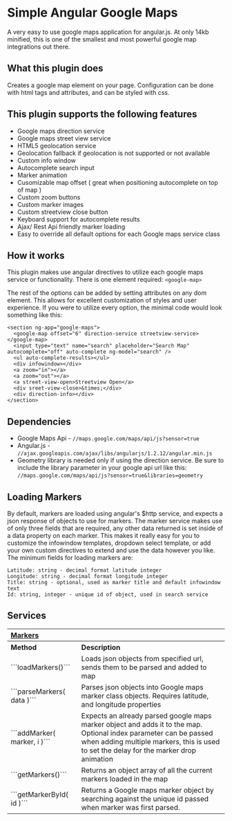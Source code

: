 # Simple Angular Google Maps
A very easy to use google maps application for angular.js. At only 14kb minified, this is one of the smallest and most powerful google map integrations out there.

## What this plugin does
Creates a google map element on your page. Configuration can be done with html tags and attributes, and can be styled with css.

## This plugin supports the following features
* Google maps direction service
* Google maps street view service
* HTML5 geolocation service
* Geolocation fallback if geolocation is not supported or not available
* Custom info window
* Autocomplete search input
* Marker animation
* Cusomizable map offset ( great when positioning autocomplete on top of map )
* Custom zoom buttons
* Custom marker images
* Custom streetview close button
* Keyboard support for autocomplete results
* Ajax/ Rest Api friendly marker loading
* Easy to override all default options for each Google maps service class

## How it works
This plugin makes use angular directives to utilize each google maps service or functionality. There is one element required: ```<google-map>```

The rest of the options can be added by setting attributes on any dom element. This allows for excellent customization of styles and user experience. If you were to utilize every option, the minimal code would look something like this:

```
<section ng-app="google-maps">
  <google-map offset="6" direction-service streetview-service></google-map>
  <input type="text" name="search" placeholder="Search Map" autocomplete="off" auto-complete ng-model="search" />
  <ul auto-complete-results></ul>
  <div infowindow></div>
  <a zoom="in"></a>
  <a zoom="out"></a>
  <a street-view-open>Streetview Open</a>
  <div sreet-view-close>&times;</div>
  <div direction-info></div>
</section>
```

## Dependencies
* Google Maps Api - ```//maps.google.com/maps/api/js?sensor=true```
* Angular.js - ```//ajax.googleapis.com/ajax/libs/angularjs/1.2.12/angular.min.js```
* Geometry library is needed only if using the direction service. Be sure to include the library parameter in your google api url like this: ```//maps.google.com/maps/api/js?sensor=true&libraries=geometry```

## Loading Markers
By default, markers are loaded using angular's $http service, and expects a json response of objects to use for markers. The marker service makes use of only three fields that are required, any other data returned is set inside of a data property on each marker. This makes it really easy for you to customize the infowindow templates, dropdown select template, or add your own custom directives to extend and use the data however you like. The minimum fields for loading markers are:

```
Latitude: string - decimal format latitude integer
Longitude: string - decimal format longitude integer
Title: string - optional, used as marker title and default infowindow text
Id: string, integer - unique id of object, used in search service
```

## Services

<table>
  <tr>
    <th colspan="2" align="left"><a href="#markers_service">Markers</a></th>
  <tr>
  <tr>
    <th align="left">Method</th>
    <th align="left">Description</th>
  <tr>
  <tr>
    <td>```loadMarkers()```</td>
    <td>Loads json objects from specified url, sends them to be parsed and added to map</td>
  </tr>
  <tr>
    <td>```parseMarkers( data )```</td>
    <td>Parses json objects into Google maps marker class objects. Requires latitude, and longitude properties</td>
  </tr>
  <tr>
    <td>```addMarker( marker, i )```</td>
    <td>Expects an already parsed google maps marker object and adds it to the map. Optional index parameter can be passed when adding multiple markers, this is used to set the delay for the marker drop animation</td>
  </tr>
  <tr>
    <td>```getMarkers()```</td>
    <td>Returns an object array of all the current markers loaded in the map</td>
  </tr>
  <tr>
    <td>```getMarkerById( id )```</td>
    <td>Returns a Google maps marker object by searching against the unique id passed when marker was first parsed.</td>
  </tr>
</table>
















